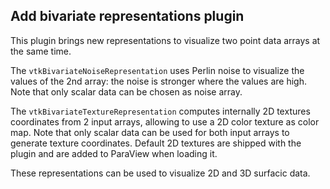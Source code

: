 ## Add bivariate representations plugin

This plugin brings new representations to visualize two point data arrays at the same time.

The `vtkBivariateNoiseRepresentation` uses Perlin noise to visualize the values of the 2nd array:
the noise is stronger where the values are high. Note that only scalar data can be chosen as noise array.

The `vtkBivariateTextureRepresentation` computes internally 2D textures coordinates from 2 input
arrays, allowing to use a 2D color texture as color map. Note that only scalar data can be
used for both input arrays to generate texture coordinates. Default 2D textures are shipped
with the plugin and are added to ParaView when loading it.

These representations can be used to visualize 2D and 3D surfacic data.
